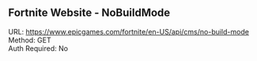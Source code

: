 ## Fortnite Website - NoBuildMode

URL: https://www.epicgames.com/fortnite/en-US/api/cms/no-build-mode \
Method: GET \
Auth Required: No

